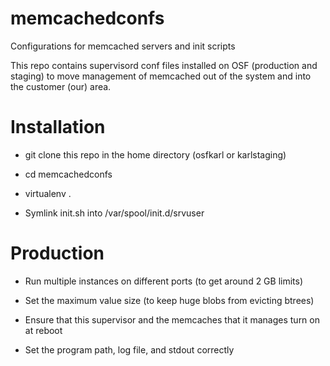 # memcachedconfs
Configurations for memcached servers and init scripts

This repo contains supervisord conf files installed on OSF (production 
and staging) to move management of memcached out of the system and into
the customer (our) area.

Installation
============

- git clone this repo in the home directory (osfkarl or karlstaging)

- cd memcachedconfs

- virtualenv .

- Symlink init.sh into /var/spool/init.d/srvuser

Production
==========

- Run multiple instances on different ports (to get around 2 GB limits)

- Set the maximum value size (to keep huge blobs from evicting btrees)

- Ensure that this supervisor and the memcaches that it manages turn on
  at reboot

- Set the program path, log file, and stdout correctly

